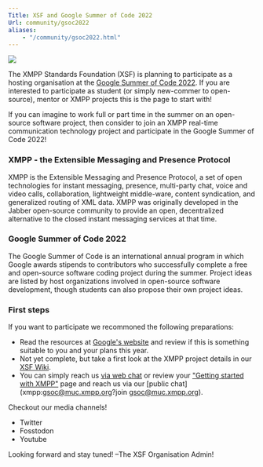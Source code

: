 ```yaml
---
Title: XSF and Google Summer of Code 2022
Url: community/gsoc2022
aliases:
    - "/community/gsoc2022.html"
---
```


[![](/images/logos/usshc.png)](/sponsors/us-secure-hosting-center)

The XMPP Standards Foundation (XSF) is planning to participate as a hosting organisation at the [Google Summer of Code 2022](https://summerofcode.withgoogle.com/).
If you are interested to participate as student (or simply new-commer to open-source), mentor or XMPP projects this is the page to start with!
 
If you can imagine to work full or part time in the summer on an open-source software project, then consider to join an XMPP real-time communication technology project and participate in the Google Summer of Code 2022!

### XMPP - the Extensible Messaging and Presence Protocol

XMPP is the Extensible Messaging and Presence Protocol, a set of open technologies for instant messaging, presence, multi-party chat, voice and video calls, collaboration, lightweight middle-ware, content syndication, and generalized routing of XML data. XMPP was originally developed in the Jabber open-source community to provide an open, decentralized alternative to the closed instant messaging services at that time.

### Google Summer of Code 2022

The Google Summer of Code is an international annual program in which Google awards stipends to contributors who successfully complete a free and open-source software coding project during the summer. Project ideas are listed by host organizations involved in open-source software development, though students can also propose their own project ideas. 


### First steps

If you want to participate we recommoned the following preparations:

- Read the resources at [Google's website](https://summerofcode.withgoogle.com/help) and review if this is something suitable to you and your plans this year.
- Not yet complete, but take a first look at the XMPP project details in our [XSF Wiki](https://wiki.xmpp.org/web/Google_Summer_of_Code_2022).
- You can simply reach us [via web chat](https://xmpp.org/chat#converse/room?jid=gsoc@muc.xmpp.org) or review your ["Getting started with XMPP"](https://xmpp.org/getting-started/) page and reach us via our [public chat](xmpp:gsoc@muc.xmpp.org?join gsoc@muc.xmpp.org).

Checkout our media channels!

- Twitter
- Fosstodon
- Youtube

Looking forward and stay tuned!
 –The XSF Organisation Admin!